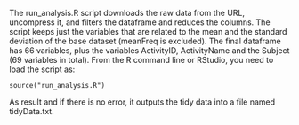 The run_analysis.R script downloads the raw data from the URL, uncompress it,
and filters the dataframe and reduces the columns. 
The script keeps just the variables that are related to the mean and the standard 
deviation of the base dataset (meanFreq is excluded). 
The final dataframe has 66 variables, plus the variables ActivityID, ActivityName
and the Subject (69 variables in total). From the R
command line or RStudio, you need to load the script as: 
	
	source("run_analysis.R")

As result and if there is no error, it outputs the tidy data into a file named
tidyData.txt.
